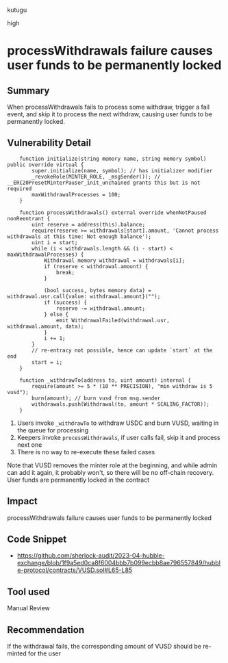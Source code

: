 kutugu

high

# processWithdrawals failure causes user funds to be permanently locked

## Summary

When processWithdrawals fails to process some withdraw, trigger a fail event, and skip it to process the next withdraw, causing user funds to be permanently locked.

## Vulnerability Detail

```solidity
    function initialize(string memory name, string memory symbol) public override virtual {
        super.initialize(name, symbol); // has initializer modifier
        _revokeRole(MINTER_ROLE, _msgSender()); // __ERC20PresetMinterPauser_init_unchained grants this but is not required
        maxWithdrawalProcesses = 100;
    }

    function processWithdrawals() external override whenNotPaused nonReentrant {
        uint reserve = address(this).balance;
        require(reserve >= withdrawals[start].amount, 'Cannot process withdrawals at this time: Not enough balance');
        uint i = start;
        while (i < withdrawals.length && (i - start) < maxWithdrawalProcesses) {
            Withdrawal memory withdrawal = withdrawals[i];
            if (reserve < withdrawal.amount) {
                break;
            }

            (bool success, bytes memory data) = withdrawal.usr.call{value: withdrawal.amount}("");
            if (success) {
                reserve -= withdrawal.amount;
            } else {
                emit WithdrawalFailed(withdrawal.usr, withdrawal.amount, data);
            }
            i += 1;
        }
        // re-entracy not possible, hence can update `start` at the end
        start = i;
    }

    function _withdrawTo(address to, uint amount) internal {
        require(amount >= 5 * (10 ** PRECISION), "min withdraw is 5 vusd");
        burn(amount); // burn vusd from msg.sender
        withdrawals.push(Withdrawal(to, amount * SCALING_FACTOR));
    }
```

1. Users invoke `_withdrawTo` to withdraw USDC and burn VUSD, waiting in the queue for processing
2. Keepers invoke `processWithdrawals`, if user calls fail, skip it and process next one
3. There is no way to re-execute these failed cases

Note that VUSD removes the minter role at the beginning, and while admin can add it again, it probably won't, so there will be no off-chain recovery. User funds are permanently locked in the contract

## Impact

processWithdrawals failure causes user funds to be permanently locked

## Code Snippet

- https://github.com/sherlock-audit/2023-04-hubble-exchange/blob/1f9a5ed0ca8f6004bbb7b099ecbb8ae796557849/hubble-protocol/contracts/VUSD.sol#L65-L85

## Tool used

Manual Review

## Recommendation

If the withdrawal fails, the corresponding amount of VUSD should be re-minted for the user
